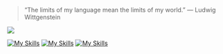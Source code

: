 > “The limits of my language mean the limits of my world.” — Ludwig Wittgenstein

![](https://www.codewars.com/users/egor7orlov/badges/small)

[![My Skills](https://skillicons.dev/icons?i=js,ts,nodejs,nestjs)](https://skillicons.dev)
[![My Skills](https://skillicons.dev/icons?i=mongodb,mysql,postgres)](https://skillicons.dev)
[![My Skills](https://skillicons.dev/icons?i=docker,linux)](https://skillicons.dev)

